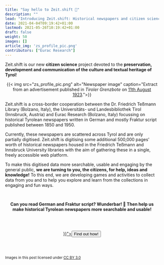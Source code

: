 ```yaml
---
title: "Say hello to Zeit.shift 👋"
description: ""
lead: "Introducing Zeit.shift: Historical newspapers and citizen science!"
date: 2021-04-04T09:19:42+01:00
lastmod: 2021-05-26T10:19:42+01:00
draft: false
weight: 50
images: []
article_img: 'zs_profile_pic.png'
contributors: ["Eurac Research"]
---
```


Zeit.shift is our new **citizen science** project devoted to the **preservation, development and communication of the culture and textual heritage of Tyrol**!

<center>
  {{< img src="zs_profile_pic.png" alt="Newspaper image" caption="Extract from an advertisement published in <em>Tiroler Grenzbote</em> on <a href='https://digital.tessmann.it/tessmannDigital/digitisedJournalsArchive/page/journal/62987/1/11.08.1923/350654/7'>11th August 1923</a>.">}}
</center>

Zeit.shift is a cross-border cooperation between the Dr. Friedrich Teßmann Library (Bolzano, Italy), the Universitäts- und Landesbibliothek Tirol (Innsbruck, Austria) and Eurac Research (Bolzano, Italy) focussing on historical Tyrolean newspapers written in German and mostly Fraktur script published between 1850 and 1950.

Currently, these newspapers are scattered across Tyrol and are only partially digitised. Zeit.shift is digitising some additional 500,000 pages' worth of historical newspapers housed in the Friedrich Teßmann and Innsbruck University libraries with the aim of gathering these in a single, freely accessible web platform.

To make this digitised data more searchable, usable and engaging by the general public, **we are turning to you, the citizens, for help, ideas and knowledge!** To this end, we are developing games and activities to collect data from you and to help you explore and learn from the collections in engaging and fun ways.

<br />
<p style="text-align: center"><strong>Can you read German and Fraktur script? Wunderbar! 🤩 Then help us make historical Tyrolean newspapers more searchable and usable!</strong></p><br /><br />


<p style="text-align: center"><a href="{{< ref "zeitshift/introduction" >}}"><button type="button" class="btn btn-success">Find out how!</button></a></p>

<br />
<br />
<small>
  <p xmlns:cc="http://creativecommons.org/ns#" >
    Images in this post licensed under <a href="http://creativecommons.org/licenses/by/3.0/?ref=chooser-v1" target="_blank" rel="license noopener noreferrer" style="display:inline-block;">CC BY 3.0<img style="height:15px!important;margin-left:3px;vertical-align:text-bottom;" src="https://mirrors.creativecommons.org/presskit/icons/cc.svg?ref=chooser-v1"><img style="height:15px!important;margin-left:3px;vertical-align:text-bottom;" src="https://mirrors.creativecommons.org/presskit/icons/by.svg?ref=chooser-v1"></a>
  </p>
</small>
